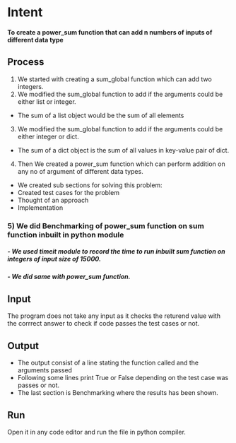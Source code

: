# Intent
#### To create a power_sum function that can add n numbers of inputs of different data type

## Process
1) We started with creating a sum_global function which can add two integers.
2) We modified the sum_global function to add if the arguments could be either list or integer.
  - The sum of a list object would be the sum of all elements
3) We modified the sum_global function to add if the arguments could be either integer or dict.
  - The sum of a dict object is the sum of all values in key-value pair of dict.
4) Then We created a power_sum function which can perform addition on any no of argument of different data types.
  - We created sub sections for solving this problem:
  - Created test cases for the problem
  - Thought of an approach
  - Implementation
 ### 5) We did Benchmarking of power_sum function on sum function inbuilt in python module
 #####  - We used timeit module to record the time to run inbuilt sum function on integers of input size of 15000.
 #####  - We did same with power_sum function.
 
 ## Input
 The program does not take any input as it checks the returend value with the corrrect answer to check if code passes the test cases or not.
 
 ## Output
 - The output consist of a line stating the function called and the arguments passed
 - Following some lines print True or False depending on the test case was passes or not.
 - The last section is Benchmarking where the results has been shown.
 
 ## Run
 Open it in any code editor and run the file in python compiler.
 
